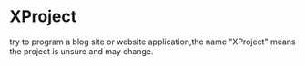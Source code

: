 # XProject
try to program a blog site or website application,the name "XProject" means the project is unsure and may change. 
